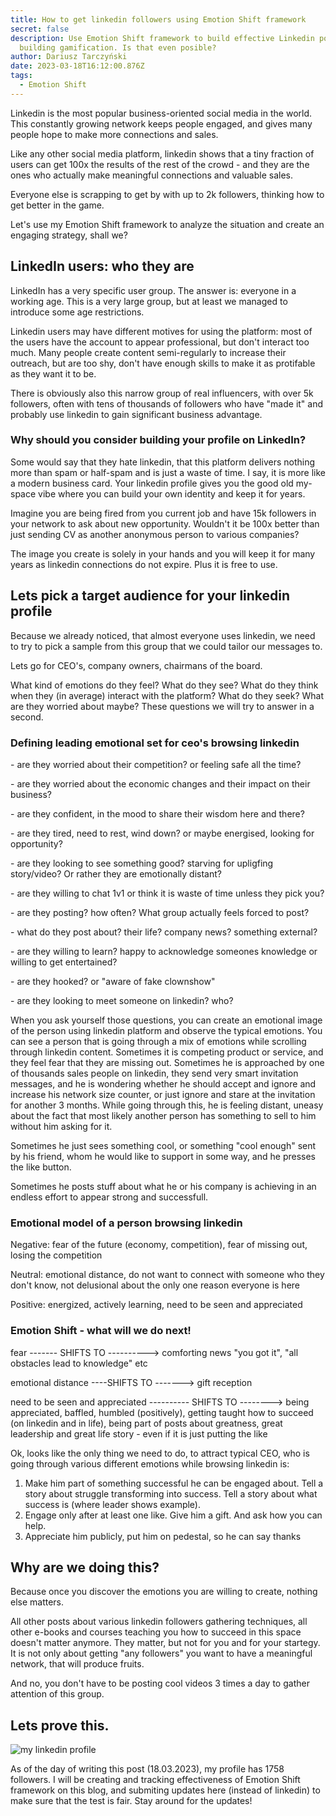 ```yaml
---
title: How to get linkedin followers using Emotion Shift framework
secret: false
description: Use Emotion Shift framework to build effective Linkedin post
  building gamification. Is that even posible?
author: Dariusz Tarczyński
date: 2023-03-18T16:12:00.876Z
tags:
  - Emotion Shift
---
```

Linkedin is the most popular business-oriented social media in the world. This constantly growing network keeps people engaged, and gives many people hope to make more connections and sales.

L﻿ike any other social media platform, linkedin shows that a tiny fraction of users can get 100x the results of the rest of the crowd - and they are the ones who actually make meaningful connections and valuable sales.

E﻿veryone else is scrapping to get by with up to 2k followers, thinking how to get better in the game.

L﻿et's use my Emotion Shift framework to analyze the situation and create an engaging strategy, shall we?

## L﻿inkedIn users: who they are

L﻿inkedIn has a very specific user group. The answer is: everyone in a working age. This is a very large group, but at least we managed to introduce some age restrictions.

L﻿inkedin users may have different motives for using the platform: most of the users have the account to appear professional, but don't interact too much. Many people create content semi-regularly to increase their outreach, but are too shy, don't have enough skills to make it as protifable as they want it to be.

T﻿here is obviously also this narrow group of real influencers, with over 5k followers, often with tens of thousands of followers who have "made it" and probably use linkedin to gain significant business advantage.

### Why should you consider building your profile on LinkedIn?

S﻿ome would say that they hate linkedin, that this platform delivers nothing more than spam or half-spam and is just a waste of time. I say, it is more like a modern business card. Your linkedin profile gives you the good old my-space vibe where you can build your own identity and keep it for years.

I﻿magine you are being fired from you current job and have 15k followers in your network to ask about new opportunity. Wouldn't it be 100x better than just sending CV as another anonymous person to various companies?

T﻿he image you create is solely in your hands and you will keep it  for many years as linkedin connections do not expire. Plus it is free to use.

## L﻿ets pick a target audience for your linkedin profile

B﻿ecause we already noticed, that almost everyone uses linkedin, we need to try to pick a sample from this group that we could tailor our messages to.

L﻿ets go for CEO's, company owners, chairmans of the board.

W﻿hat kind of emotions do they feel? What do they see? What do they think when they (in average) interact with the platform? What do they seek? What are they worried about maybe? These questions we will try to answer in a second.

### D﻿efining leading emotional set for ceo's browsing linkedin

\-﻿ are they worried about their competition? or feeling safe all the time?

\-﻿ are they worried about the economic changes and their impact on their business?

\-﻿ are they confident, in the mood to share their wisdom here and there? 

\-﻿ are they tired, need to rest, wind down? or maybe energised, looking for opportunity?

\-﻿ are they looking to see something good? starving for upligfing story/video? Or rather they are emotionally distant?

\-﻿ are they willing to chat 1v1 or think it is waste of time unless they pick you?

\-﻿ are they posting? how often? What group actually feels forced to post?

\-﻿ what do they post about? their life? company news? something external?

\-﻿ are they willing to learn? happy to acknowledge someones knowledge or willing to get entertained?

\-﻿ are they hooked? or "aware of fake clownshow"

\-﻿ are they looking to meet someone on linkedin? who?

When you ask yourself those questions, you can create an emotional image of the person using linkedin platform and observe the typical emotions. You can see a person that is going through a mix of emotions while scrolling through linkedin content. Sometimes it is competing product or service, and they feel fear that they are missing out. Sometimes he is approached by one of thousands sales people on linkedin, they send very smart invitation messages, and he is wondering whether he should accept and ignore and increase his network size counter, or just ignore and stare at the invitation for another 3 months. While going through this, he is feeling distant, uneasy about the fact that most likely another person has something to sell to him without him asking for it.

Sometimes he just sees something cool, or something "cool enough" sent by his friend, whom he would like to support in some way, and he presses the like button.

Sometimes he posts stuff about what he or his company is achieving in an endless effort to appear strong and successfull.

### Emotional model of a person browsing linkedin

N﻿egative: fear of the future (economy, competition), fear of missing out, losing the competition

N﻿eutral: emotional distance, do not want to connect with someone who they don't know, not delusional about the only one reason everyone is here

P﻿ositive: energized, actively learning, need to be seen and appreciated

### Emotion Shift - what will we do next!

fear  ------- SHIFTS TO ---------->  comforting news "you got it", "all obstacles lead to knowledge" etc

emotional distance ----SHIFTS TO -------> gift reception

need to be seen and appreciated ---------- SHIFTS TO --------> being appreciated, baffled, humbled (positively), getting taught how to succeed (on linkedin and in life), being part of posts about greatness, great leadership and great life story - even if it is just putting the like

Ok, looks like the only thing we need to do, to attract typical CEO, who is going through various different emotions while browsing linkedin is:

1. Make him part of something successful he can be engaged about. Tell a story about struggle transforming into success. Tell a story about what success is (where leader shows example).
2. Engage only after at least one like. Give him a gift. And ask how you can help.
3. Appreciate him publicly, put him on pedestal, so he can say thanks

## Why are we doing this?

Because once you discover the emotions you are willing to create, nothing else matters.

All other posts about various linkedin followers gathering techniques, all other e-books and courses teaching you how to succeed in this space doesn't matter anymore. They matter, but not for you and for your startegy. It is not only about getting "any followers" you want to have a meaningful network, that will produce fruits.

And no, you don't have to be posting cool videos 3 times a day to gather attention of this group.

## Lets prove this.

![my linkedin profile ](/static/img/screenshot-2023-03-18-at-19.50.57.png)

As of the day of writing this post (18.03.2023), my profile has 1758 followers. I will be creating and tracking effectiveness of Emotion Shift framework on this blog, and submiting updates here (instead of linkedin) to make sure that the test is fair. Stay around for the updates!